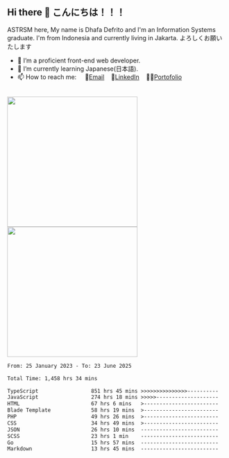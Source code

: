## Hi there 👋 こんにちは！！！
ASTRSM here, My name is Dhafa Defrito and I'm an Information Systems graduate. I'm from Indonesia and currently living in Jakarta. よろしくお願いたします

- 🔭 I’m a proficient front-end web developer.
- 🌱 I’m currently learning Japanese(日本語).
- 📫 How to reach me: &nbsp;&nbsp;&nbsp;&nbsp;📧[Email](ddefrito@gmail.com)&nbsp;&nbsp;&nbsp;&nbsp;💼[LinkedIn](https://www.linkedin.com/in/dhafad)&nbsp;&nbsp;&nbsp;&nbsp;👨‍🎨[Portofolio](https://ddefrito.vercel.app/)

<br>

<div align="left">
  <img src="https://media1.tenor.com/m/F96DSPtSiSgAAAAd/isekaijoucho-kamitsubaki.gif" height="300" />
	<a href="https://last.fm/user/nerumaeni"><img src="https://lastfm-recently-played.vercel.app/api?user=nerumaeni&count=5" height="300" /></a>
</div=

<!--START_SECTION:waka-->

```txt
From: 25 January 2023 - To: 23 June 2025

Total Time: 1,458 hrs 34 mins

TypeScript                 851 hrs 45 mins >>>>>>>>>>>>>>>----------   58.40 %
JavaScript                 274 hrs 18 mins >>>>>--------------------   18.81 %
HTML                       67 hrs 6 mins   >------------------------   04.60 %
Blade Template             58 hrs 19 mins  >------------------------   04.00 %
PHP                        49 hrs 26 mins  >------------------------   03.39 %
CSS                        34 hrs 49 mins  >------------------------   02.39 %
JSON                       26 hrs 10 mins  -------------------------   01.79 %
SCSS                       23 hrs 1 min    -------------------------   01.58 %
Go                         15 hrs 57 mins  -------------------------   01.09 %
Markdown                   13 hrs 45 mins  -------------------------   00.94 %
```

<!--END_SECTION:waka-->

